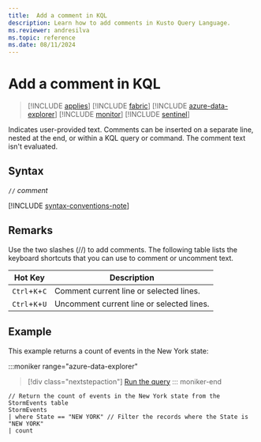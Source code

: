 ```yaml
---
title:  Add a comment in KQL
description: Learn how to add comments in Kusto Query Language.
ms.reviewer: andresilva
ms.topic: reference
ms.date: 08/11/2024
---
```

# Add a comment in KQL

> [!INCLUDE [applies](../includes/applies-to-version/applies.md)] [!INCLUDE [fabric](../includes/applies-to-version/fabric.md)] [!INCLUDE [azure-data-explorer](../includes/applies-to-version/azure-data-explorer.md)] [!INCLUDE [monitor](../includes/applies-to-version/monitor.md)] [!INCLUDE [sentinel](../includes/applies-to-version/sentinel.md)] 


Indicates user-provided text. Comments can be inserted on a separate line, nested at the end, or within a KQL query or command. The comment text isn't evaluated.

## Syntax

`//` *comment*

[!INCLUDE [syntax-conventions-note](../includes/syntax-conventions-note.md)]

## Remarks

Use the two slashes (//) to add comments. The following table lists the keyboard shortcuts that you can use to comment or uncomment text.

| Hot Key  | Description  |
| ------------ | ------------ |
| `Ctrl`+`K`+`C`  | Comment current line or selected lines.  |
| `Ctrl`+`K`+`U`  | Uncomment current line or selected lines.  |

## Example

This example returns a count of events in the New York state:

:::moniker range="azure-data-explorer"
> [!div class="nextstepaction"]
> <a href="https://dataexplorer.azure.com/clusters/help/databases/Samples?query=H4sIAAAAAAAAA02OMQ6DMBAEe16x4gN+ASVpIhGJFBElIYuwAj7pfECTxyfGKWhHO6N1Di1t1QCbiEHWYJAR3BgswmfccEcn+ka03ohRZTn43USXOk+tf84sTqT4YJ+oaZWkqkLZ1A90t/Zawjlc/GzUo6McRF/xv8/l5Ph4cn69494XVG+MV7IAAAA=" target="_blank">Run the query</a>
::: moniker-end

```kusto
// Return the count of events in the New York state from the StormEvents table
StormEvents
| where State == "NEW YORK" // Filter the records where the State is "NEW YORK"
| count
```
